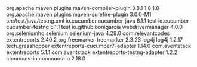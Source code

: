  <build>
<plugins>
<plugin>
<groupId>org.apache.maven.plugins</groupId>
<artifactId>maven-compiler-plugin</artifactId>
<version>3.8.1</version>
<configuration>
<source>1.8</source>
<target>1.8</target>
</configuration>
</plugin>
<plugin>
<groupId>org.apache.maven.plugins</groupId>
<artifactId>maven-surefire-plugin</artifactId>
<version>3.0.0-M1</version>
<configuration>
<suiteXmlFiles>
<suiteXmlFile>src/test/java/testng.xml</suiteXmlFile>
</suiteXmlFiles>
</configuration>
</plugin>
</plugins>
</build>
<dependencies>
<dependency>
<groupId>io.cucumber</groupId>
<artifactId>cucumber-java</artifactId>
<version>6.1.1</version>
<scope>test</scope>
</dependency>
<dependency>
<groupId>io.cucumber</groupId>
<artifactId>cucumber-testng</artifactId>
<version>6.1.1</version>
<scope>test</scope>
</dependency>
<dependency>
<groupId>io.github.bonigarcia</groupId>
<artifactId>webdrivermanager</artifactId>
<version>4.0.0</version>
</dependency>
<!-- https://mvnrepository.com/artifact/org.seleniumhq.selenium/selenium-java -->
<dependency>
<groupId>org.seleniumhq.selenium</groupId>
<artifactId>selenium-java</artifactId>
<version>4.29.0</version>
</dependency>
<!-- https://mvnrepository.com/artifact/com.relevantcodes/extentreports -->
<dependency>
<groupId>com.relevantcodes</groupId>
<artifactId>extentreports</artifactId>
<version>2.40.2</version>
</dependency>
<!-- https://mvnrepository.com/artifact/org.freemarker/freemarker -->
<dependency>
<groupId>org.freemarker</groupId>
<artifactId>freemarker</artifactId>
<version>2.3.23</version>
</dependency>
<!-- https://mvnrepository.com/artifact/log4j/log4j -->
<dependency>
    <groupId>log4j</groupId>
    <artifactId>log4j</artifactId>
    <version>1.2.17</version>
</dependency>
<!-- https://mvnrepository.com/artifact/tech.grasshopper/extentreports-cucumber7-adapter -->
<dependency>
    <groupId>tech.grasshopper</groupId>
    <artifactId>extentreports-cucumber7-adapter</artifactId>
    <version>1.14.0</version>
</dependency>
<!-- https://mvnrepository.com/artifact/com.aventstack/extentreports -->
<dependency>
    <groupId>com.aventstack</groupId>
    <artifactId>extentreports</artifactId>
    <version>5.1.1</version>
</dependency>
<!-- https://mvnrepository.com/artifact/com.aventstack/extentreports-testng-adapter -->
<dependency>
    <groupId>com.aventstack</groupId>
    <artifactId>extentreports-testng-adapter</artifactId>
    <version>1.2.2</version>
</dependency>
<!-- https://mvnrepository.com/artifact/commons-io/commons-io -->
<dependency>
    <groupId>commons-io</groupId>
    <artifactId>commons-io</artifactId>
    <version>2.18.0</version>
</dependency>

</dependencies>
